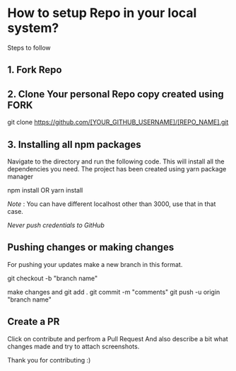 
# How to setup Repo in your local system?

Steps to follow

## 1. Fork Repo

## 2. Clone Your personal Repo copy created using FORK

git clone https://github.com/[YOUR_GITHUB_USERNAME]/[REPO_NAME].git

## 3. Installing all npm packages

Navigate to the directory and run the following code. This will install all the dependencies you need.
The project has been created using yarn package manager


npm install 
OR
yarn install


*Note* : You can have different localhost other than 3000, use that in that case. 

*Never push credentials to GitHub*

## Pushing changes or making changes

For pushing your updates make a new branch in this format.

git checkout -b "branch name"

make changes and 
git add .
git commit -m "comments"
git push -u origin "branch name"

## Create a PR
Click on contribute and perfrom a Pull Request
And also describe a bit what changes made and try to attach screenshots.

Thank you for contributing :)
